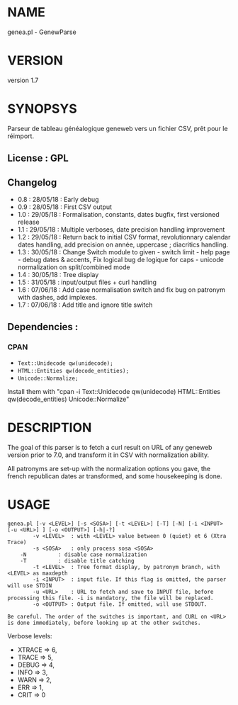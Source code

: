 # NAME

genea.pl - GenewParse

# VERSION

version 1.7

# SYNOPSYS

Parseur de tableau généalogique geneweb vers un fichier CSV, prêt pour le réimport.

## License : GPL

## Changelog

- 0.8 : 28/05/18 : Early debug
- 0.9 : 28/05/18 : First CSV output
- 1.0 : 29/05/18 : Formalisation, constants, dates bugfix, first versioned release
- 1.1 : 29/05/18 : Multiple verboses, date precision handling improvement
- 1.2 : 29/05/18 : Return back to initial CSV format, revolutionnary calendar dates handling, add precision on année, uppercase ; diacritics handling.
- 1.3 : 30/05/18 : Change Switch module to given - switch limit - help page - debug dates & accents, Fix logical bug de logique for caps - unicode normalization on split/combined mode
- 1.4 : 30/05/18 : Tree display
- 1.5 : 31/05/18 : input/output files + curl handling
- 1.6 : 07/06/18 : Add case normalisation switch and fix bug on patronym with dashes, add implexes.
- 1.7 : 07/06/18 : Add title and ignore title switch

## Dependencies :

### CPAN 

- ```Text::Unidecode qw(unidecode);```
- ```HTML::Entities qw(decode_entities);```
- ```Unicode::Normalize;```

Install them with "cpan -i Text::Unidecode qw(unidecode) HTML::Entities qw(decode_entities) Unicode::Normalize"

# DESCRIPTION

The goal of this parser is to fetch a curl result on URL of any geneweb version prior to 7.0, and transform it in
CSV with normalization ability.

All patronyms are set-up with the normalization options you gave, the french republican dates ar transformed, and
some housekeeping is done.

# USAGE

```
genea.pl [-v <LEVEL>] [-s <SOSA>] [-t <LEVEL>] [-T] [-N] [-i <INPUT> [-u <URL>] ] [-o <OUTPUT>] [-h|-?]
        -v <LEVEL>  : with <LEVEL> value between 0 (quiet) et 6 (Xtra Trace)
        -s <SOSA>   : only process sosa <SOSA>
	-N          : disable case normalization
	-T          : disable title catching
        -t <LEVEL>  : Tree format display, by patronym branch, with <LEVEL> as maxdepth
        -i <INPUT>  : input file. If this flag is omitted, the parser will use STDIN
        -u <URL>    : URL to fetch and save to INPUT file, before processing this file. -i is mandatory, the file will be replaced.
        -o <OUTPUT> : Output file. If omitted, will use STDOUT.

Be careful. The order of the switches is important, and CURL on <URL> is done immediately, before looking up at the other switches.

```


Verbose levels:
- XTRACE  => 6,
- TRACE   => 5,
- DEBUG   => 4,
- INFO    => 3,
- WARN    => 2,
- ERR     => 1,
- CRIT    => 0

